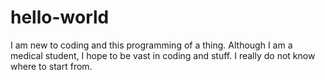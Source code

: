 # hello-world
I am new to coding and this programming of a thing. Although I am a medical student, I hope to be vast in coding and stuff. I really do not know where to start from.
